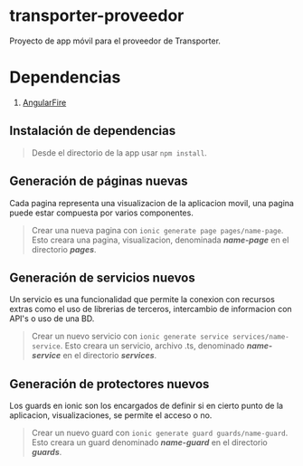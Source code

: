 # transporter-proveedor
Proyecto de app móvil para el proveedor de Transporter.

# Dependencias
1. [AngularFire](https://github.com/angular/angularfire)

## Instalación de dependencias
> Desde el directorio de la app usar `npm install`.

## Generación de páginas nuevas
Cada pagina representa una visualizacion de la aplicacion movil, una pagina puede estar compuesta por varios componentes.
> Crear una nueva pagina con `ionic generate page pages/name-page`.
Esto creara una pagina, visualizacion, denominada **_name-page_** en el directorio **_pages_**.

## Generación de servicios nuevos
Un servicio es una funcionalidad que permite la conexion con recursos extras como el uso de librerias de terceros, intercambio de informacion con API's o uso de una BD.
> Crear un nuevo servicio con `ionic generate service services/name-service`.
Esto creara un servicio, archivo .ts, denominado **_name-service_** en el directorio **_services_**.

## Generación de protectores nuevos
Los guards en ionic son los encargados de definir si en cierto punto de la aplicacion, visualizaciones, se permite el acceso o no.
> Crear un nuevo guard con `ionic generate guard guards/name-guard`.
Esto creara un guard denominado **_name-guard_** en el directorio **_guards_**.



